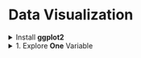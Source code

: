 # Data Visualization

<div sytle='width:1000px;margin:auto'>

<details><summary>Install <b>ggplot2</b></summary><p>
~~~
install.packages('ggplot2')
library(ggplot2)
~~~
</p></details>

<details><summary>1. Explore <b>One</b> Variable</b></summary><p>

<details><summary><b>1. Histograms</b></summary><p>

<details><summary><b>1.1. using scale_x_continuous()</b></summary><p>
<h4>1. using qplot()</h4>
~~~
qplot(x=dob_day, data=df) +
  scale_x_continuous(breaks=1:31) +
  geom_histogram(binwidth = 1)
~~~

<h4>2. using ggplot()</h4>
~~~
ggplot(aes(x = dob_day), data = pf) +
  geom_histogram(binwidth = 1) +
  scale_x_continuous(breaks = 1:31)
~~~
</p></details>

<details><summary><b>1.2. using facet_wrap()</b></summary><p>
<blockquote>
we use it, to make interaction between 2 variables.
</blockquote>
~~~
qplot(x=dob_day, data=df) + 
	scale_x_continuous(breaks=1:31) + # scale x axis to that limit
	facet_wrap(~dob_month, ncol=3)
~~~
~~~
ggplot(data=df, aes(x=dob_day)) + 
  geom_histogram(binwidth = 1) +
  scale_x_continuous(breaks = 1:31) + 
  facet_wrap(~dob_month)
~~~
<p><img src="imgs/20191021-194824.png" alt="" /></p>
</p></details>

<details><summary><b>1.3. using xlim</b></summary><p>
~~~
# this
qplot(data=df, x=friend_count, xlim=c(0, 1000))

# or this
qplot(data=df, x=friend_count) + 
  scale_x_continuous(limits = c(1, 1000))
~~~

~~~
# Using ggplot
ggplot(aes(x = friend_count), data = pf) +
  geom_histogram() +
  scale_x_continuous(limits = c(0, 1000))
~~~
</p></details>

</p></details>

</p></details>

</div>